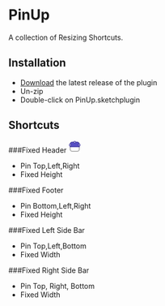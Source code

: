 # PinUp
A collection of Resizing Shortcuts. 

## Installation

- [Download](https://github.com/acollurafici/PinUp/releases/tag/v0.3.2) the latest release of the plugin
- Un-zip
- Double-click on PinUp.sketchplugin

## Shortcuts




###Fixed Header <img src="images/tlrh.png" height="24" width="24"/> 
- Pin Top,Left,Right
- Fixed Height

###Fixed Footer
- Pin Bottom,Left,Right 
- Fixed Height

###Fixed Left Side Bar 
- Pin Top,Left,Bottom 
- Fixed Width

###Fixed Right Side Bar 
- Pin Top, Right, Bottom 
- Fixed Width


